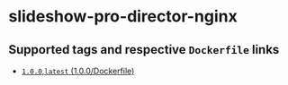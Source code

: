 # slideshow-pro-director-nginx

## Supported tags and respective `Dockerfile` links

+ [`1.0.0`,`latest` (1.0.0/Dockerfile)](https://github.com/atsjj/docker-slideshow-pro-director/blob/1.0.0/Dockerfile)
